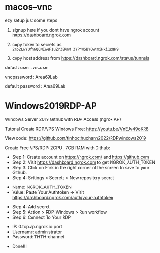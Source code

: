 # macos–vnc

ezy setup just some steps

1. signup here if you dont have ngrok account
https://dashboard.ngrok.com

2. copy token to secrets as `2Yp2LwYUfn6QCNIwgF1uZr3ERmM_3YPhWSBYQwtmiHki1pQH9`

3. copy host address from https://dashboard.ngrok.com/status/tunnels

default user : vncuser

vncpassword : Area69Lab

default password : Area69Lab



# Windows2019RDP-AP
Windows Server 2019 Github with RDP Access (ngrok AP)

Tutorial Create RDP/VPS Windows Free: https://youtu.be/VnEJv49oKR8

View code: https://github.com/tinhocthuchanh2022/RDPwindows2019

Create Free VPS/RDP: 2CPU ; 7GB RAM with Github:

- Step 1: Create account on https://ngrok.com/ and https://github.com
- Step 2: Visit https://dashboard.ngrok.com to get NGROK_AUTH_TOKEN
- Step 3: Click on Fork in the right corner of the screen to save to your Github.
- Step 4: Settings > Secrets > New repository secret
 + Name: NGROK_AUTH_TOKEN
 + Value: Paste Your Authtoken -> Visit https://dashboard.ngrok.com/auth/your-authtoken
- Step 4: Add secret
- Step 5: Action > RDP-Windows > Run workflow
- Step 6: Connect To Your RDP
 + IP: 0.tcp.ap.ngrok.io:port
 + Username: administrator
 + Password: THTH-channel
- Done!!! 


